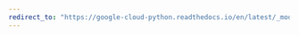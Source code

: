 ```yaml
---
redirect_to: "https://google-cloud-python.readthedocs.io/en/latest/_modules/google/cloud/monitoring/client.html"
---
```

